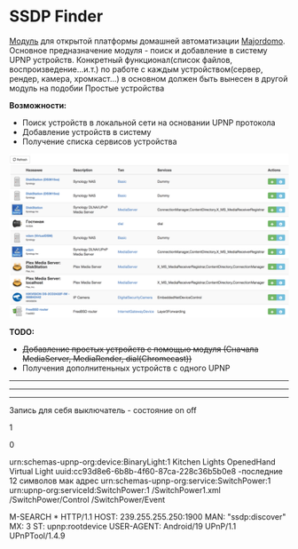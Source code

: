 

# SSDP Finder

[Модуль](https://majordomo.smartliving.ru/forum/viewtopic.php?f=5&t=2756) для открытой платформы домашней автоматизации [Majordomo](majordomo.smartliving.ru).
Основное предназначение модуля - поиск и добавление в систему UPNP устройств. Конкретный функционал(список файлов, воспроизведение...и.т.) по работе с каждым устройством(сервер, рендер, камера, хромкаст...) в основном должен быть вынесен в другой модуль на подобии Простые устройства




**Возможности:**

 - Поиск устройств в локальной сети на основании UPNP протокола
 - Добавление устройств в систему
 - Получение списка сервисов устройства
 
 
 ![ScreenShot](/screen.png)


**TODO:**

 - ~~Добавление простых устройств с помощью модуля (Сначала MediaServer, MediaRender, dial(Chromecast))~~
 - Получения дополнитеньных устройств с одного UPNP 


----------


----------


----------


Запись для себя
выключатель - состояние on off

<?xml version="1.0" encoding="utf-8"?>

<root xmlns="urn:schemas-upnp-org:device-1-0">

<specVersion>

<major>1</major>

<minor>0</minor>

</specVersion>



<device>

<deviceType>urn:schemas-upnp-org:device:BinaryLight:1</deviceType>
<friendlyName>Kitchen Lights</friendlyName>
<manufacturer>OpenedHand</manufacturer>
<modelName>Virtual Light</modelName>
<UDN>uuid:cc93d8e6-6b8b-4f60-87ca-228c36b5b0e8</UDN> -последние 12 символов мак адрес
<serviceList>
<service>
<serviceType>urn:schemas-upnp-org:service:SwitchPower:1</serviceType>
<serviceId>urn:upnp-org:serviceId:SwitchPower:1</serviceId>
<SCPDURL>/SwitchPower1.xml</SCPDURL>
<controlURL>/SwitchPower/Control</controlURL>
<eventSubURL>/SwitchPower/Event</eventSubURL>
</service>
</serviceList>
</device>
</root>

M-SEARCH * HTTP/1.1
HOST: 239.255.255.250:1900
MAN: "ssdp:discover"
MX: 3
ST: upnp:rootdevice
USER-AGENT: Android/19 UPnP/1.1 UPnPTool/1.4.9

